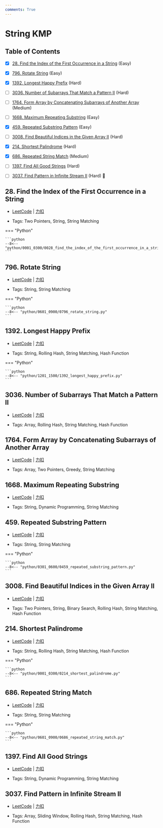 ```yaml
---
comments: True
---
```


# String KMP

## Table of Contents

- [x] [28. Find the Index of the First Occurrence in a String](#28-find-the-index-of-the-first-occurrence-in-a-string) (Easy)
- [x] [796. Rotate String](#796-rotate-string) (Easy)
- [x] [1392. Longest Happy Prefix](#1392-longest-happy-prefix) (Hard)
- [ ] [3036. Number of Subarrays That Match a Pattern II](#3036-number-of-subarrays-that-match-a-pattern-ii) (Hard)
- [ ] [1764. Form Array by Concatenating Subarrays of Another Array](#1764-form-array-by-concatenating-subarrays-of-another-array) (Medium)
- [ ] [1668. Maximum Repeating Substring](#1668-maximum-repeating-substring) (Easy)
- [x] [459. Repeated Substring Pattern](#459-repeated-substring-pattern) (Easy)
- [ ] [3008. Find Beautiful Indices in the Given Array II](#3008-find-beautiful-indices-in-the-given-array-ii) (Hard)
- [x] [214. Shortest Palindrome](#214-shortest-palindrome) (Hard)
- [x] [686. Repeated String Match](#686-repeated-string-match) (Medium)
- [ ] [1397. Find All Good Strings](#1397-find-all-good-strings) (Hard)
- [ ] [3037. Find Pattern in Infinite Stream II](#3037-find-pattern-in-infinite-stream-ii) (Hard) 👑


## 28. Find the Index of the First Occurrence in a String

-    [LeetCode](https://leetcode.com/problems/find-the-index-of-the-first-occurrence-in-a-string/) | [力扣](https://leetcode.cn/problems/find-the-index-of-the-first-occurrence-in-a-string/)

-   Tags: Two Pointers, String, String Matching

=== "Python"

    ```python
    --8<-- "python/0001_0300/0028_find_the_index_of_the_first_occurrence_in_a_string.py"
    ```



## 796. Rotate String

-    [LeetCode](https://leetcode.com/problems/rotate-string/) | [力扣](https://leetcode.cn/problems/rotate-string/)

-   Tags: String, String Matching

=== "Python"

    ```python
    --8<-- "python/0601_0900/0796_rotate_string.py"
    ```



## 1392. Longest Happy Prefix

-    [LeetCode](https://leetcode.com/problems/longest-happy-prefix/) | [力扣](https://leetcode.cn/problems/longest-happy-prefix/)

-   Tags: String, Rolling Hash, String Matching, Hash Function

=== "Python"

    ```python
    --8<-- "python/1201_1500/1392_longest_happy_prefix.py"
    ```



## 3036. Number of Subarrays That Match a Pattern II

-    [LeetCode](https://leetcode.com/problems/number-of-subarrays-that-match-a-pattern-ii/) | [力扣](https://leetcode.cn/problems/number-of-subarrays-that-match-a-pattern-ii/)

-   Tags: Array, Rolling Hash, String Matching, Hash Function



## 1764. Form Array by Concatenating Subarrays of Another Array

-    [LeetCode](https://leetcode.com/problems/form-array-by-concatenating-subarrays-of-another-array/) | [力扣](https://leetcode.cn/problems/form-array-by-concatenating-subarrays-of-another-array/)

-   Tags: Array, Two Pointers, Greedy, String Matching



## 1668. Maximum Repeating Substring

-    [LeetCode](https://leetcode.com/problems/maximum-repeating-substring/) | [力扣](https://leetcode.cn/problems/maximum-repeating-substring/)

-   Tags: String, Dynamic Programming, String Matching



## 459. Repeated Substring Pattern

-    [LeetCode](https://leetcode.com/problems/repeated-substring-pattern/) | [力扣](https://leetcode.cn/problems/repeated-substring-pattern/)

-   Tags: String, String Matching

=== "Python"

    ```python
    --8<-- "python/0301_0600/0459_repeated_substring_pattern.py"
    ```



## 3008. Find Beautiful Indices in the Given Array II

-    [LeetCode](https://leetcode.com/problems/find-beautiful-indices-in-the-given-array-ii/) | [力扣](https://leetcode.cn/problems/find-beautiful-indices-in-the-given-array-ii/)

-   Tags: Two Pointers, String, Binary Search, Rolling Hash, String Matching, Hash Function



## 214. Shortest Palindrome

-    [LeetCode](https://leetcode.com/problems/shortest-palindrome/) | [力扣](https://leetcode.cn/problems/shortest-palindrome/)

-   Tags: String, Rolling Hash, String Matching, Hash Function

=== "Python"

    ```python
    --8<-- "python/0001_0300/0214_shortest_palindrome.py"
    ```



## 686. Repeated String Match

-    [LeetCode](https://leetcode.com/problems/repeated-string-match/) | [力扣](https://leetcode.cn/problems/repeated-string-match/)

-   Tags: String, String Matching

=== "Python"

    ```python
    --8<-- "python/0601_0900/0686_repeated_string_match.py"
    ```



## 1397. Find All Good Strings

-    [LeetCode](https://leetcode.com/problems/find-all-good-strings/) | [力扣](https://leetcode.cn/problems/find-all-good-strings/)

-   Tags: String, Dynamic Programming, String Matching



## 3037. Find Pattern in Infinite Stream II

-    [LeetCode](https://leetcode.com/problems/find-pattern-in-infinite-stream-ii/) | [力扣](https://leetcode.cn/problems/find-pattern-in-infinite-stream-ii/)

-   Tags: Array, Sliding Window, Rolling Hash, String Matching, Hash Function



